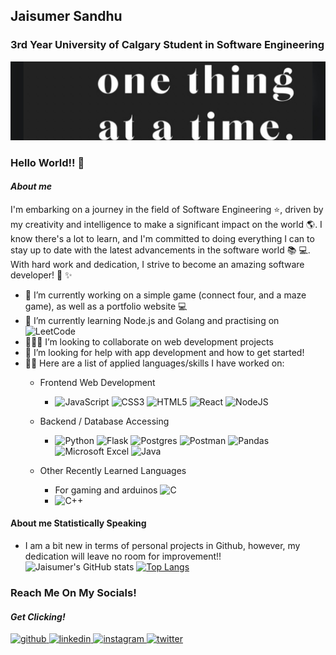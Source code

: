 ## Jaisumer Sandhu
### 3rd Year University of Calgary Student in Software Engineering
![Motto Banner](/banner.jpeg)
### Hello World!! :wave:
#### *About me*
I'm embarking on a journey in the field of Software Engineering :star:, driven by my creativity and intelligence to make a significant impact on the world :earth_americas:. I know there's a lot to learn, and I'm committed to doing everything I can to stay up to date with the latest advancements in the software world :books: :computer:. With hard work and dedication, I strive to become an amazing software developer! :rocket: :sparkles:

- :telescope: I’m currently working on a simple game (connect four, and a maze game), as well as a portfolio website :computer:
- :seedling: I’m currently learning Node.js and Golang and practising on ![LeetCode](https://img.shields.io/badge/LeetCode-000000?style=for-the-badge&logo=LeetCode&logoColor=#d16c06)
- :people_holding_hands: I’m looking to collaborate on web development projects
- :thinking: I’m looking for help with app development and how to get started!
- :man_technologist: Here are a list of applied languages/skills I have worked on:
  - Frontend Web Development
    - ![JavaScript](https://img.shields.io/badge/javascript-%23323330.svg?style=for-the-badge&logo=javascript&logoColor=%23F7DF1E) ![CSS3](https://img.shields.io/badge/css3-%231572B6.svg?style=for-the-badge&logo=css3&logoColor=white) ![HTML5](https://img.shields.io/badge/html5-%23E34F26.svg?style=for-the-badge&logo=html5&logoColor=white) ![React](https://img.shields.io/badge/react-%2320232a.svg?style=for-the-badge&logo=react&logoColor=%2361DAFB) ![NodeJS](https://img.shields.io/badge/node.js-6DA55F?style=for-the-badge&logo=node.js&logoColor=white) 

  - Backend / Database Accessing
    - ![Python](https://img.shields.io/badge/python-3670A0?style=for-the-badge&logo=python&logoColor=ffdd54) ![Flask](https://img.shields.io/badge/flask-%23000.svg?style=for-the-badge&logo=flask&logoColor=white) ![Postgres](https://img.shields.io/badge/postgres-%23316192.svg?style=for-the-badge&logo=postgresql&logoColor=white) ![Postman](https://img.shields.io/badge/Postman-FF6C37?style=for-the-badge&logo=postman&logoColor=white) ![Pandas](https://img.shields.io/badge/pandas-%23150458.svg?style=for-the-badge&logo=pandas&logoColor=white) ![Microsoft Excel](https://img.shields.io/badge/Microsoft_Excel-217346?style=for-the-badge&logo=microsoft-excel&logoColor=white) ![Java](https://img.shields.io/badge/java-%23ED8B00.svg?style=for-the-badge&logo=openjdk&logoColor=white)

  - Other Recently Learned Languages
    - For gaming and arduinos ![C](https://img.shields.io/badge/c-%2300599C.svg?style=for-the-badge&logo=c&logoColor=white)
    - ![C++](https://img.shields.io/badge/c++-%2300599C.svg?style=for-the-badge&logo=c%2B%2B&logoColor=white)

#### About me **Statistically Speaking**
- I am a bit new in terms of personal projects in Github, however, my dedication will leave no room for improvement!!
![Jaisumer's GitHub stats](https://github-readme-stats.vercel.app/api?username=JaisumerS&theme=algolia&show_icons=true)
[![Top Langs](https://github-readme-stats.vercel.app/api/top-langs/?username=JaisumerS)](https://github.com/anuraghazra/github-readme-stats)


### Reach Me On My Socials!
#### *Get Clicking!*
<a href="https://github.com/JaisumerS">
  <img src="https://img.shields.io/badge/github-181717?style=for-the-badge&logo=github&logoColor=white" alt="github" height="40">
</a>
<a href="https://www.linkedin.com/in/jaisumer-sandhu-3399b4248/">
  <img src="https://img.shields.io/badge/linkedin-0A66C2?style=for-the-badge&logo=linkedin&logoColor=white" alt="linkedin" height="40">
</a>
<a href="https://www.instagram.com/jaisumer_sandhu/">
  <img src="https://img.shields.io/badge/instagram-E4405F?style=for-the-badge&logo=instagram&logoColor=white" alt="instagram" height="40">
</a>
<a href="https://twitter.com/jaisumer-sandhu-3399b4248">
  <img src="https://img.shields.io/badge/twitter-1DA1F2?style=for-the-badge&logo=twitter&logoColor=white" alt="twitter" height="40">
</a>
